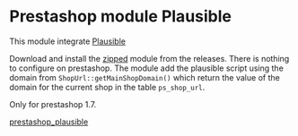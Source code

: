 # Prestashop module Plausible

This module integrate [Plausible](https://plausible.io/docs)

Download and install the [zipped](https://github.com/mrdotb/prestashop_plausible/releases/download/v1.0.0/plausible.zip) module from the releases.
There is nothing to configure on prestashop. The module add the plausible script using the domain from `ShopUrl::getMainShopDomain()` which return the value of the domain for the current shop in the table `ps_shop_url`.

Only for prestashop 1.7.

[prestashop_plausible](https://github.com/mrdotb/prestashop_plausible)

